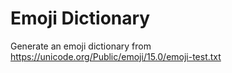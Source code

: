 # Emoji Dictionary

Generate an emoji dictionary from https://unicode.org/Public/emoji/15.0/emoji-test.txt